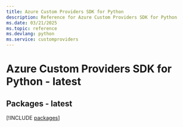 ```yaml
---
title: Azure Custom Providers SDK for Python
description: Reference for Azure Custom Providers SDK for Python
ms.date: 03/21/2025
ms.topic: reference
ms.devlang: python
ms.service: customproviders
---
```

# Azure Custom Providers SDK for Python - latest
## Packages - latest
[!INCLUDE [packages](custom-providers-index.md)]